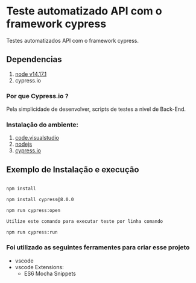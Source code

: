 # Teste automatizado API com o framework cypress 
Testes automatizados API com o framework cypress.

## Dependencias
 1. [node v14.17.1](https://nodejs.org/en/download/)
 2. cypress.io 


### Por que Cypress.io ?
 Pela simplicidade de desenvolver, scripts de testes a nivel de Back-End.


### Instalação do ambiente:
  1. [code.visualstudio](https://code.visualstudio.com/)
  2. [nodejs](https://nodejs.org/en/download/)
  3. [cypress.io](https://docs.cypress.io/guides/getting-started/installing-cypress#System-requirements)

## Exemplo de Instalação e execução
  ```cmd

  npm install 
  
  npm install cypress@8.0.0
  
  npm run cypress:open
  
  Utilize este comando para executar teste por linha comando
  
  npm run cypress:run

  ```

### Foi utilizado as seguintes ferramentes para criar esse projeto
 * vscode
 * vscode Extensions:
    * ES6 Mocha Snippets


